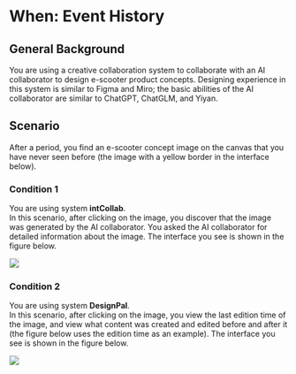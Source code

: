 # When: Event History

## General Background
You are using a creative collaboration system to collaborate with an AI collaborator to design e-scooter product concepts. Designing experience in this system is similar to Figma and Miro; the basic abilities of the AI collaborator are similar to ChatGPT, ChatGLM, and Yiyan.

## Scenario
After a period, you find an e-scooter concept image on the canvas that you have never seen before (the image with a yellow border in the interface below).

### Condition 1
You are using system **intCollab**.<br>
In this scenario, after clicking on the image, you discover that the image was generated by the AI ​​collaborator. You asked the AI ​​collaborator for detailed information about the image. The interface you see is shown in the figure below.

<img src="img/RQ1/When/Event_History-N.webp" style="border: .5px solid Gainsboro; max-width: 75%;">

### Condition 2
You are using system **DesignPal**.<br>
In this scenario, after clicking on the image, you view the last edition time of the image, and view what content was created and edited before and after it (the figure below uses the edition time as an example). The interface you see is shown in the figure below.

<img src="img/RQ1/When/Event_History-WA.webp" style="border: .5px solid Gainsboro; max-width: 75%;">